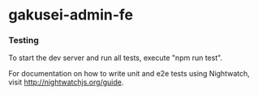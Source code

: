 # gakusei-admin-fe #
### Testing ###
To start the dev server and run all tests, execute "npm run test".

For documentation on how to write unit and e2e tests using Nightwatch, visit http://nightwatchjs.org/guide.

